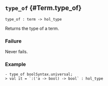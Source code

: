 ## `type_of` {#Term.type_of}


```
type_of : term -> hol_type
```



Returns the type of a term.

### Failure

Never fails.

### Example

    
    - type_of boolSyntax.universal;
    > val it = `:('a -> bool) -> bool` : hol_type
    



